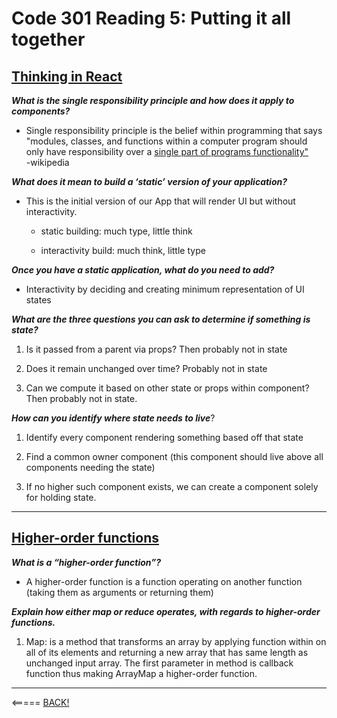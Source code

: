 # Code 301 Reading 5: Putting it all together

## [Thinking in React](https://reactjs.org/docs/thinking-in-react.html)

___What is the single responsibility principle and how does it apply to components?___

* Single responsibility principle is the belief within programming that says "modules, classes, and functions within a computer program should only have responsibility over a [single part of programs functionality"](https://en.wikipedia.org/wiki/Single-responsibility_principle)  
-wikipedia

___What does it mean to build a ‘static’ version of your application?___

* This is the initial version of our App that will render UI but without interactivity.

  * static building: much type, little think

  * interactivity build: much think, little type

___Once you have a static application, what do you need to add?___

* Interactivity by deciding and creating minimum representation of UI states

___What are the three questions you can ask to determine if something is state?___

1. Is it passed from a parent via props? Then probably not in state

2. Does it remain unchanged over time? Probably not in state

3. Can we compute it based on other state or props within component? Then probably not in state. 

___How can you identify where state needs to live___?

1. Identify every component rendering something based off that state

2. Find a common owner component (this component should live above all components needing the state)

3. If no higher such component exists, we can create a component solely for holding state.

---

## [Higher-order functions](https://eloquentjavascript.net/05_higher_order.html#h_xxCc98lOBK)

___What is a “higher-order function”?___

* A higher-order function is a function operating on another function (taking them as arguments or returning them)

___Explain how either map or reduce operates, with regards to higher-order functions.___

1. Map: is a method that transforms an array by applying function within on all of its elements and returning a new array that has same length as unchanged input array. The first parameter in method is callback function thus making ArrayMap a higher-order function.

---

<===== [BACK!](README.md)

